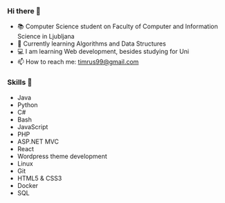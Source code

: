 ### Hi there 👋
- 📚 Computer Science student on Faculty of Computer and Information Science in Ljubljana
- 🌱 Currently learning Algorithms and Data Structures
- 💻 I am learning Web development, besides studying for Uni
- 📫 How to reach me: timrus99@gmail.com

### Skills 🚀
- Java
- Python
- C#
- Bash
- JavaScript
- PHP
- ASP.NET MVC
- React
- Wordpress theme development
- Linux
- Git
- HTML5 & CSS3
- Docker
- SQL



<!--
**tGitm/tGitm** is a ✨ _special_ ✨ repository because its `README.md` (this file) appears on your GitHub profile.

Here are some ideas to get you started:

- 🔭 I’m currently working on ...
- 🌱 I’m currently learning ...
- 👯 I’m looking to collaborate on ...
- 🤔 I’m looking for help with ...
- 💬 Ask me about ...
- 📫 How to reach me: ...
- 😄 Pronouns: ...
- ⚡ Fun fact: ...
-->
